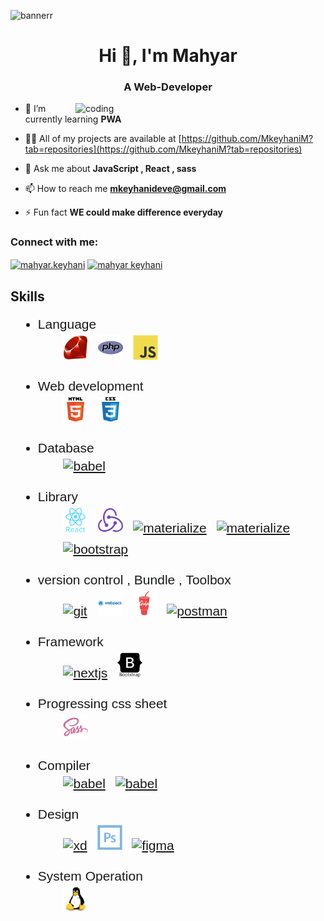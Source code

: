 ![bannerr](https://user-images.githubusercontent.com/95478989/198955082-6e78ebb5-e1e4-49f9-8d32-6e5af3984dcd.gif)
<h1 align="center">Hi 👋, I'm Mahyar</h1>
<h3 align="center">A Web-Developer</h3>
<img align='right' alt='coding' width='400' src='https://media.giphy.com/media/v1.Y2lkPTc5MGI3NjExZGQ1ZWQ0YWI1OWY5ODRmY2UzMDExODdiZmEyNWMyODcxMjNhYzJlZSZjdD1n/qgQUggAC3Pfv687qPC/giphy.gif' >

- 🌱 I’m currently learning **PWA**

- 👨‍💻 All of my projects are available at [https://github.com/MkeyhaniM?tab=repositories](https://github.com/MkeyhaniM?tab=repositories)

- 💬 Ask me about **JavaScript , React , sass**

- 📫 How to reach me **mkeyhanideve@gmail.com**

- ⚡ Fun fact **WE could make difference everyday**

<h3 align="left">Connect with me:</h3>
<p align="left">
<a href="https://twitter.com/mahyar.keyhani" target="blank"><img align="center" src="https://raw.githubusercontent.com/rahuldkjain/github-profile-readme-generator/master/src/images/icons/Social/twitter.svg" alt="mahyar.keyhani" height="30" width="40" /></a>
<a href="https://linkedin.com/in/mahyar keyhani" target="blank"><img align="center" src="https://raw.githubusercontent.com/rahuldkjain/github-profile-readme-generator/master/src/images/icons/Social/linked-in-alt.svg" alt="mahyar keyhani" height="30" width="40" /></a>
</p>


<link rel="preconnect" href="https://fonts.googleapis.com">
<link rel="preconnect" href="https://fonts.gstatic.com" crossorigin>
<link href="https://fonts.googleapis.com/css2?family=Josefin+Sans:wght@500&display=swap" rel="stylesheet">
  <div>
    <h2>Skills</h2>
    <ul class="main">
        <li style="font-size: 21px;font-family: 'Josefin Sans', sans-serif;margin: 20px">
            Language
            <ul class="heading">
                <li style="margin: 0;display: inline-block;padding: 5px">
                    <a href="https://www.ruby-lang.org/en/" target="_blank" rel="noreferrer">
                        <img
                                src="https://raw.githubusercontent.com/devicons/devicon/master/icons/ruby/ruby-original.svg"
                                alt="ruby"
                                width="40"
                                height="40"
                        />
                    </a>
                </li>
                <li style="margin: 0;display: inline-block;padding: 5px">
                    <a href="https://www.php.net" target="_blank" rel="noreferrer">
                        <img
                                src="https://raw.githubusercontent.com/devicons/devicon/master/icons/php/php-original.svg"
                                alt="php"
                                width="40"
                                height="40"
                        />
                    </a>
                </li>
                <li style="margin: 0;display: inline-block;padding: 5px">
                    <a
                            href="https://developer.mozilla.org/en-US/docs/Web/JavaScript"
                            target="_blank"
                            rel="noreferrer"
                    >
                        <img
                                src="https://raw.githubusercontent.com/devicons/devicon/master/icons/javascript/javascript-original.svg"
                                alt="javascript"
                                width="40"
                                height="40"
                        />
                    </a>
                </li>
            </ul>
        </li>
        <li style="font-size: 21px;font-family: 'Josefin Sans', sans-serif;margin: 20px">
            Web development
            <ul class="heading">
                <li style="margin: 0;display: inline-block;padding: 5px">
                    <a href="https://www.w3.org/html/" target="_blank" rel="noreferrer">
                        <img
                                src="https://raw.githubusercontent.com/devicons/devicon/master/icons/html5/html5-original-wordmark.svg"
                                alt="html5"
                                width="40"
                                height="40"
                        />
                    </a>
                </li>
                <li style="margin: 0;display: inline-block;padding: 5px">
                    <a href="https://www.w3schools.com/css/" target="_blank" rel="noreferrer">
                        <img
                                src="https://raw.githubusercontent.com/devicons/devicon/master/icons/css3/css3-original-wordmark.svg"
                                alt="css3"
                                width="40"
                                height="40"
                        />
                    </a>
                </li>
            </ul>
        </li>
        <li style="font-size: 21px;font-family: 'Josefin Sans', sans-serif;margin: 20px">
            Database
            <ul class="heading">
                <li style="margin: 0;display: inline-block;padding: 5px">
                    <a href="https://www.mongodb.com" target="_blank" rel="noreferrer">
                        <img
                                src="https://www.mongodb.com/assets/images/global/favicon.ico"
                                alt="babel"
                                width="40"
                                height="40"
                        />
                    </a>
                </li>
            </ul>
        </li>
        <li style="font-size: 21px;font-family: 'Josefin Sans', sans-serif;margin: 20px">
            Library
            <ul class="heading">
                <li style="margin: 0;display: inline-block;padding: 5px">
                    <a href="https://reactjs.org/" target="_blank" rel="noreferrer">
                        <img
                                src="https://raw.githubusercontent.com/devicons/devicon/master/icons/react/react-original-wordmark.svg"
                                alt="react"
                                width="40"
                                height="40"
                        />
                    </a>
                </li>
                <li style="margin: 0;display: inline-block;padding: 5px">
                    <a href="https://redux.js.org" target="_blank" rel="noreferrer">
                        <img
                                src="https://raw.githubusercontent.com/devicons/devicon/master/icons/redux/redux-original.svg"
                                alt="redux"
                                width="40"
                                height="40"
                        />
                    </a>
                </li>
                <li style="margin: 0;display: inline-block;padding: 5px">
                    <a href="https://mui.com" target="_blank" rel="noreferrer">
                        <img
                                src="https://mui.com/static/icons/180x180.png"
                                alt="materialize"
                                width="40"
                                height="40"
                        />
                    </a>
                </li>
                <li style="margin: 0;display: inline-block;padding: 5px">
                    <a href="https://materializecss.com" target="_blank" rel="noreferrer">
                        <img
                                src="https://raw.githubusercontent.com/prplx/svg-logos/5585531d45d294869c4eaab4d7cf2e9c167710a9/svg/materialize.svg"
                                alt="materialize"
                                width="40"
                                height="40"
                        />
                    </a>
                </li>
                <li style="margin: 0;display: inline-block;padding: 5px">
                    <a href="https://jquery.com" target="_blank" rel="noreferrer">
                        <img
                                src="https://jquery.com/jquery-wp-content/themes/jquery.com/i/favicon.ico"
                                alt="bootstrap"
                                width="40"
                                height="40"
                        />
                    </a>
                </li>
            </ul>
        </li>
        <li style="font-size: 21px;font-family: 'Josefin Sans', sans-serif;margin: 20px">
            version control , Bundle , Toolbox
            <ul class="heading">
                <li style="margin: 0;display: inline-block;padding: 5px">
                    <a href="https://git-scm.com/" target="_blank" rel="noreferrer">
                        <img
                                src="https://www.vectorlogo.zone/logos/git-scm/git-scm-icon.svg"
                                alt="git"
                                width="40"
                                height="40"
                        />
                    </a>
                </li>
                <li style="margin: 0;display: inline-block;padding: 5px">
                    <a href="https://webpack.js.org" target="_blank" rel="noreferrer">
                        <img
                                src="https://raw.githubusercontent.com/devicons/devicon/d00d0969292a6569d45b06d3f350f463a0107b0d/icons/webpack/webpack-original-wordmark.svg"
                                alt="webpack"
                                width="40"
                                height="40"
                        />
                    </a>
                </li>
                <li style="margin: 0;display: inline-block;padding: 5px">
                    <a href="https://gulpjs.com" target="_blank" rel="noreferrer">
                        <img
                                src="https://raw.githubusercontent.com/devicons/devicon/master/icons/gulp/gulp-plain.svg"
                                alt="gulp"
                                width="40"
                                height="40"
                        />
                    </a>
                </li>
                <li style="margin: 0;display: inline-block;padding: 5px">
                    <a href="https://postman.com" target="_blank" rel="noreferrer">
                        <img
                                src="https://www.vectorlogo.zone/logos/getpostman/getpostman-icon.svg"
                                alt="postman"
                                width="40"
                                height="40"
                        />
                    </a>
                </li>
            </ul>
        </li>
        <li style="font-size: 21px;font-family: 'Josefin Sans', sans-serif;margin: 20px">
            Framework
            <ul class="heading">
                <li style="margin: 0;display: inline-block;padding: 5px">
                    <a href="https://nextjs.org/" target="_blank" rel="noreferrer">
                        <img
                                src="https://cdn.worldvectorlogo.com/logos/nextjs-2.svg"
                                alt="nextjs"
                                width="40"
                                height="40"
                        />
                    </a>
                </li>
                <li style="margin: 0;display: inline-block;padding: 5px">
                    <a href="https://getbootstrap.com" target="_blank" rel="noreferrer">
                        <img
                                src="https://raw.githubusercontent.com/devicons/devicon/master/icons/bootstrap/bootstrap-plain-wordmark.svg"
                                alt="bootstrap"
                                width="40"
                                height="40"
                        />
                    </a>
                </li>
            </ul>
        </li>
        <li style="font-size: 21px;font-family: 'Josefin Sans', sans-serif;margin: 20px">
            Progressing css sheet
            <ul class="heading">
                <li style="margin: 0;display: inline-block;padding: 5px">
                    <a href="https://sass-lang.com" target="_blank" rel="noreferrer">
                        <img
                                src="https://raw.githubusercontent.com/devicons/devicon/master/icons/sass/sass-original.svg"
                                alt="sass"
                                width="40"
                                height="40"
                        />
                    </a>
                </li>
            </ul>
        </li>
        <li style="font-size: 21px;font-family: 'Josefin Sans', sans-serif;margin: 20px">
            Compiler
            <ul class="heading">
                <li style="margin: 0;display: inline-block;padding: 5px">
                    <a href="https://babeljs.io" target="_blank" rel="noreferrer">
                        <img
                                src="https://www.vectorlogo.zone/logos/babeljs/babeljs-icon.svg"
                                alt="babel"
                                width="40"
                                height="40"
                        />
                    </a>
                </li>
                <li style="margin: 0;display: inline-block;padding: 5px">
                    <a href="https://pughtml.com" target="_blank" rel="noreferrer">
                        <img
                                src="https://camo.githubusercontent.com/96ca2666e419c0e530b1bce3ef33f95283eaf983dbb1e991b4b32d4dbe6c018d/687474703a2f2f7075672e73656c666275696c642e66722f7075672e706e67"
                                alt="babel"
                                width="40"
                                height="40"
                        />
                    </a>
                </li>
            </ul>
        </li>
        <li style="font-size: 21px;font-family: 'Josefin Sans', sans-serif;margin: 20px">
            Design
            <ul class="heading">
                <li style="margin: 0;display: inline-block;padding: 5px">
                    <a href="https://www.adobe.com/products/xd.html"
                       target="_blank"
                       rel="noreferrer">
                        <img src="https://cdn.worldvectorlogo.com/logos/adobe-xd.svg"
                             alt="xd"
                             width="40"
                             height="40"
                        />
                    </a>
                </li>
                <li style="margin: 0;display: inline-block;padding: 5px">
                    <a href="https://www.photoshop.com/en" target="_blank" rel="noreferrer">
                        <img
                                src="https://raw.githubusercontent.com/devicons/devicon/master/icons/photoshop/photoshop-line.svg"
                                alt="photoshop"
                                width="40"
                                height="40"
                        />
                    </a>
                </li>
                <li style="margin: 0;display: inline-block;padding: 5px">
                    <a href="https://www.figma.com/" target="_blank" rel="noreferrer">
                        <img
                                src="https://www.vectorlogo.zone/logos/figma/figma-icon.svg"
                                alt="figma"
                                width="40"
                                height="40"
                        />
                    </a>
                </li>
            </ul>
        </li>
        <li style="font-size: 21px;font-family: 'Josefin Sans', sans-serif;margin: 20px">
            System Operation
            <ul class="heading">
                <li style="margin: 0;display: inline-block;padding: 5px">
                    <a href="https://www.linux.org/" target="_blank" rel="noreferrer">
                        <img
                                src="https://raw.githubusercontent.com/devicons/devicon/master/icons/linux/linux-original.svg"
                                alt="linux"
                                width="40"
                                height="40"
                        />
                    </a>
                </li>
            </ul>
        </li>
    </ul>
</div>

